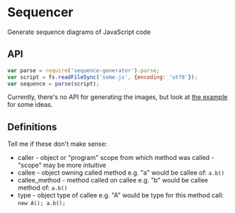 Sequencer
=========

Generate sequence diagrams of JavaScript code

API
---
```javascript
var parse = require('sequence-generator').parse;
var script = fs.readFileSync('some.js', {encoding: 'utf8'});
var sequence = parse(script);
```

Currently, there's no API for generating the images, but look at [the example](example/index.html) for some ideas.

Definitions
---
Tell me if these don't make sense:
* caller - object or "program" scope from which method was called - "scope" may be more intuitive
* callee - object owning called method e.g. "a" would be callee of: `a.b()`
* callee_method - method called on callee e.g. "b" would be callee method of: `a.b()`
* type - object type of callee e.g. "A" would be type for this method call: `new A(); a.b();`
